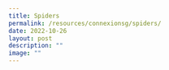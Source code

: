 ```yaml
---
title: Spiders
permalink: /resources/connexionsg/spiders/
date: 2022-10-26
layout: post
description: ""
image: ""
---
```

